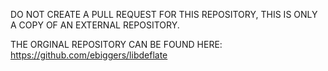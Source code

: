 DO NOT CREATE A PULL REQUEST FOR THIS REPOSITORY, THIS IS ONLY A COPY OF AN EXTERNAL REPOSITORY.

THE ORGINAL REPOSITORY CAN BE FOUND HERE: https://github.com/ebiggers/libdeflate